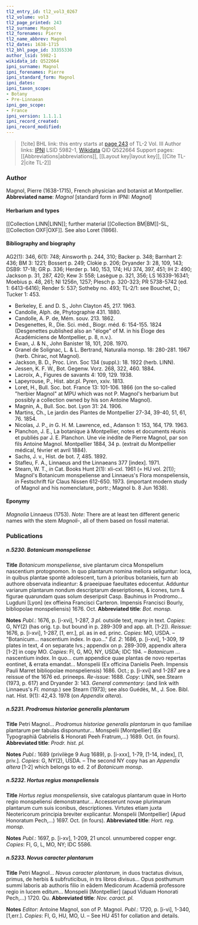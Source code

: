 ```yaml
---
tl2_entry_id: tl2_vol3_0267
tl2_volume: vol3
tl2_page_printed: 243
tl2_surname: Magnol
tl2_forenames: Pierre
tl2_name_abbrev: Magnol
tl2_dates: 1638-1715
tl2_bhl_page_id: 33355330
author_lsid: 5982-1
wikidata_id: Q522664
ipni_surname: Magnol
ipni_forenames: Pierre
ipni_standard_form: Magnol
ipni_dates: 
ipni_taxon_scope: 
- Botany
- Pre-Linnaean
ipni_geo_scope: 
- France
ipni_version: 1.1.1.1
ipni_record_created: 
ipni_record_modified:
---
```


> [!cite] BHL link: this entry starts at [page 243](https://www.biodiversitylibrary.org/page/33355330) of TL-2 Vol. III
> Author links: [IPNI](https://www.ipni.org/a/5982-1) LSID 5982-1, [Wikidata](https://www.wikidata.org/wiki/Q522664) QID Q522664
> Support pages: [[Abbreviations|abbreviations]], [[Layout key|layout key]], [[Cite TL-2|cite TL-2]]

### Author

Magnol, Pierre (1638-1715), French physician and botanist at Montpellier. 
**Abbreviated name**: *Magnol* \[standard form in IPNI: *Magnol*\]

#### Herbarium and types

[[Collection LINN|LINN]]; further material [[Collection BM|BM]]-SL, [[Collection OXF|OXF]]. See also Loret (1866).

#### Bibliography and biography

AG2(1): 346, 6(1): 748; Ainsworth p. 244, 310; Backer p. 348; Barnhart 2: 436; BM 3: 1221; Bossert p. 249; Clokie p. 206; Dryander 3: 28, 109, 143; DSB9: 17-18; GR p. 336; Herder p. 140, 153, 174; HU 374, 397, 451; IH 2: 490; Jackson p. 31, 287, 420; Kew 3: 558; Lasègue p. 321, 356; LS 16339-16341; Moebius p. 48, 261; NI 1256n, 1257; Plesch p. 320-323; PR 5738-5742 (ed. 1: 6413-6416); Render 5: 537; Sotheby no. 493; TL-2/1: see Bouchet, D.; Tucker 1: 453.
- Berkeley, E. and D. S., John Clayton 45, 217. 1963.
- Candolle, Alph. de, Phytographie 431. 1880.
- Candolle, A. P. de, Mém. souv. 213. 1862.
- Desgenettes, R., Die. Sci. méd., Biogr. méd. 6: 154-155. 1824 (Desgenettes published also an "éloge" of M. in his Éloge des Académiciens de Montpellier, p. 8, n.v.).
- Ewan, J. & N., John Banister 18, 101, 208. 1970.
- Granel de Solignac, L. & L. Bertrand, Naturalia monsp. 18: 280-281. 1967 (herb. Chirac, not Magnol).
- Jackson, B. D., Proc. Linn. Soc 134 (suppl.): 18. 1922 (herb. LINN).
- Jessen, K. F. W., Bot. Gegenw. Vorz. 268, 322, 460. 1884.
- Lacroix, A., Figures de savants 4: 109, 129. 1938.
- Lapeyrouse, P., Hist. abr.pl. Pyren, xxiv. 1813.
- Loret, H., Bull. Soc. bot. France 13: 101-106. 1866 (on the so-called "herbier Magnol" at MPU which was not P. Magnol's herbarium but possibly a collection owned by his son Antoine Magnol).
- Magnin, A., Bull. Soc. bot. Lyon 31: 24. 1906.
- Martins, Ch., Le jardin des Plantes de Montpellier 27-34, 39-40, 51, 61, 76. 1854.
- Nicolas, J. P., *in* G. H. M. Lawrence, ed., Adanson 1: 153, 164, 179. 1963.
- Planchon, J. E., La botanique à Montpellier, notes et documents réunis et publiés par J. E. Planchon. Une vie inédite de Pierre Magnol, par son fils Antoine Magnol. Montpellier 1884, 34 p. (extrait du Montpellier médical, février et avril 1884).
- Sachs, J. v., Hist. de bot. 7, 485. 1892.
- Stafleu, F. A., Linnaeus and the Linnaeans 377 \[index\]. 1971.
- Stearn, W. T., *in* Cat. Books Hunt 2(1): xli-cxl. 1961 (= HU vol. 2(1)); Magnol's Botanicum monspeliense and Linnaeus's Flora monspeliensis, *in* Festschrift für Claus Nissen 612-650. 1973. (important modern study of Magnol and his nomenclature, portr.; Magnol b. 8 Jun 1638).

#### Eponymy

*Magnolia* Linnaeus (1753). *Note*: There are at least ten different generic names with the stem *Magnoli*-, all of them based on fossil material.

### Publications

##### n.5230. Botanicum monspeliense

**Title**
*Botanicum monspeliense*, sive plantarum circa Monspelium nascentium protognomon. In quo plantarum nomina meliora seliguntur: loca, in quibus plantae spontè adolescent, turn à prioribus botanieis, turn ab authore observata indieantur: & praeeipuae faeultates edocentur. Adduntur variarum plantarum nondum descriptarum deseriptiones, & icones, turn & figurae quarundam quas solum deseripsit Casp. Bauhinus in Prodromo... Lugduni \[Lyon\] (ex offieina Francisci Carteron. Impensis Francisci Bourly, bibliopolae monspeliensis) 1676. Oct.
**Abbreviated title**: *Bot. monsp.*

**Notes**
*Publ*.: 1676, p. \[i-xvi\], 1-287, *3* *pl*. outside text, many in text. *Copies*: G, NY(2) (has orig. t.p. but bound in p. 289-309 and app. alt. \[1-2\]).
*Reissue*: 1676, p. \[i-xvi\], 1-287, \[1, err.\], pl. as in ed. princ. *Copies*: MO, USDA. – "Botanicum... nascentium index. In quo..."
*Ed. 2*: 1686, p. \[i-xvi\], 1-309, *19* plates in text, *4* on separate Ivs.; appendix on p. 289-309, appendix altera \[1-2\] in copy MO. *Copies*: FI, G, MO, NY, USDA; IDC 194. – *Botanicum* ... nascentium index. In quo... cum appendice quae plantas de novo repertas eontinet, & errata emandat... Monspelii (Ex officina Danielis Peeh. Impensis Pauli Marret bibliopolae monspeliensis) 1686. Oct.; p. \[i-xvi\] and 1-287 are a reissue of the 1676 ed. prineeps.
*Re-issue*: 1688. *Copy*: LINN, see.Stearn (1973, p. 617) and Dryander 3: 143.
*General commentary*: (and link with Linnaeus's *Fl. monsp.*) see Stearn (1973); see also Guédès, M., J. Soe. Bibl. nat. Hist. 9(1): 42,43. 1978 (on *Appendix altera*).

##### n.5231. Prodromus historiae generalis plantarum

**Title**
Petri Magnol... *Prodromus historiae generalis plantarum* in quo familiae plantarum per tabulas disponuntur... Monspelii \[Montpellier\] (Ex Typographiâ Gabrielis & Honorati Peeh Fratrum,...) 1689. Oct. (in fours).
**Abbreviated title**: *Prodr. hist. pl.*

**Notes**
*Publ*.: 1689 (privilège 9 Aug 1689), p. \[i-xxx\], 1-79, \[1-14, index\], \[1, priv.\]. *Copies*: G, NY(2), USDA. – The second NY copy has an *Appendix altera* \[1-2\] which belongs to ed. 2 of *Botanicum monsp*.

##### n.5232. Hortus regius monspeliensis

**Title**
*Hortus regius monspeliensis*, sive catalogus plantarum quae in Horto regio monspeliensi demonstrantur... Accesserunt novae plurimarum plantarum cum suis iconibus, descriptiones. Virtutes etiam juxta Neotericorum principia breviter explicantur. Monspelii \[Montpellier\] (Apud Honoratum Pech,...) 1697. Oct. (in fours).
**Abbreviated title**: *Hort. reg. monsp.*

**Notes**
*Publ*.: 1697, p. \[i-xv\], 1-209, 21 uncol. unnumbered copper engr. *Copies*: FI, G, L, MO, NY; IDC 5586.

##### n.5233. Novus caracter plantarum

**Title**
Petri Magnol... *Novus caracter plantarum*, in duos tractatus divisus, primus, de herbis & subfruticibus, in trs libros divisus... Opus posthumum summi laboris ab authoris filio in eâdem Medicorum Academiâ professore regio in lucem editum... Monspelii \[Montpellier\] (apud Viduam Honorati Pech,...) 1720. Qu.
**Abbreviated title**: *Nov. caract. pl.*

**Notes**
*Editor*: Antoine Magnol, son of P. Magnol.
*Publ*.: 1720, p. \[i-vi\], 1-340, \[1,err.\]. *Copies*: FI, G, HU, MO, U. – See HU 451 for collation and details.

